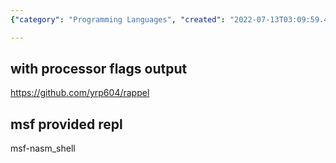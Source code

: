 ```yaml
---
{"category": "Programming Languages", "created": "2022-07-13T03:09:59.458Z", "date": "2022-07-13 03:09:59", "description": "This article discusses a Repl (Read-Eval-Print Loop) for Assembly code with processor flags output, developed by yrp604 and available on the GitHub repository named 'rappel'. Moreover, it introduces an msf provided Repl called 'msf-nasm_shell'.", "modified": "2022-08-18T16:21:32.771Z", "tags": ["asm", "assembly", "hacking", "nasm", "repl", "self-learning"], "title": "Repl for Assembly Code"}

---
```


## with processor flags output

https://github.com/yrp604/rappel

## msf provided repl

msf-nasm_shell
